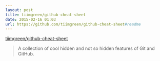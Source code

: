 ```yaml
---
layout: post
title: tiimgreen/github-cheat-sheet
date: 2015-02-16 01:03
url: https://github.com/tiimgreen/github-cheat-sheet#readme
---
```


[tiimgreen/github-cheat-sheet](https://github.com/tiimgreen/github-cheat-sheet#readme)

> A collection of cool hidden and not so hidden features of Git and GitHub.


